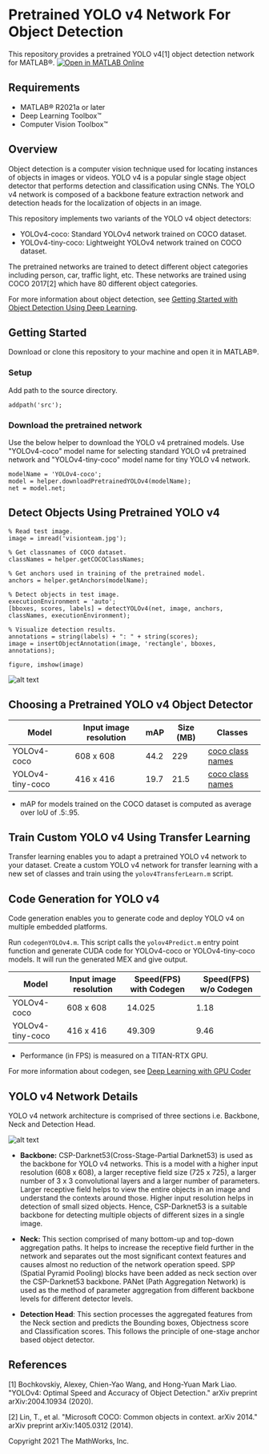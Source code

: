 # Pretrained YOLO v4 Network For Object Detection

This repository provides a pretrained YOLO v4[1] object detection network for MATLAB&reg;. [![Open in MATLAB Online](https://www.mathworks.com/images/responsive/global/open-in-matlab-online.svg)](https://matlab.mathworks.com/open/github/v1?repo=matlab-deep-learning/pretrained-yolo-v4)

Requirements
------------  

- MATLAB&reg; R2021a or later
- Deep Learning Toolbox&trade;
- Computer Vision Toolbox&trade;

Overview
--------

Object detection is a computer vision technique used for locating instances of objects in images or videos. YOLO v4 is a popular single stage object detector that performs detection and classification using CNNs. The YOLO v4 network is composed of a backbone feature extraction network and detection heads for the localization of objects in an image. 

This repository implements two variants of the YOLO v4 object detectors:
- YOLOv4-coco: Standard YOLOv4 network trained on COCO dataset.
- YOLOv4-tiny-coco: Lightweight YOLOv4 network trained on COCO dataset.

The pretrained networks are trained to detect different object categories including person, car, traffic light, etc. These networks are trained using COCO 2017[2] which have 80 different object categories.

For more information about object detection, see [Getting Started with Object Detection Using Deep Learning](https://www.mathworks.com/help/vision/ug/getting-started-with-object-detection-using-deep-learning.html).

Getting Started
---------------

Download or clone this repository to your machine and open it in MATLAB&reg;.

### Setup
Add path to the source directory.

```
addpath('src');
```

### Download the pretrained network
Use the below helper to download the YOLO v4 pretrained models. Use "YOLOv4-coco" model name for selecting standard YOLO v4 pretrained network and "YOLOv4-tiny-coco" model name for tiny YOLO v4 network. 

```
modelName = 'YOLOv4-coco';
model = helper.downloadPretrainedYOLOv4(modelName);
net = model.net;
```

Detect Objects Using Pretrained YOLO v4 
---------------------------------------

```
% Read test image.
image = imread('visionteam.jpg');

% Get classnames of COCO dataset.
classNames = helper.getCOCOClassNames;

% Get anchors used in training of the pretrained model.
anchors = helper.getAnchors(modelName);

% Detect objects in test image.
executionEnvironment = 'auto';
[bboxes, scores, labels] = detectYOLOv4(net, image, anchors, classNames, executionEnvironment);

% Visualize detection results.
annotations = string(labels) + ": " + string(scores);
image = insertObjectAnnotation(image, 'rectangle', bboxes, annotations);

figure, imshow(image)
```
![alt text](images/result.png?raw=true)


Choosing a Pretrained YOLO v4 Object Detector
---------------------------------------------

| Model | Input image resolution | mAP  | Size (MB) | Classes |
| ------ | ------ | ------ | ------ | ------ |
| YOLOv4-coco | 608 x 608 | 44.2 | 229 | [coco class names](src/+helper/coco-classes.txt) |
| YOLOv4-tiny-coco | 416 x 416 | 19.7 | 21.5 | [coco class names](src/+helper/coco-classes.txt) |

- mAP for models trained on the COCO dataset is computed as average over IoU of .5:.95.

Train Custom YOLO v4 Using Transfer Learning
----------------------------------------------------
Transfer learning enables you to adapt a pretrained YOLO v4 network to your dataset. Create a custom YOLO v4 network for transfer learning with a new set of classes and train using the `yolov4TransferLearn.m` script.

Code Generation for YOLO v4
-----------------------------------
Code generation enables you to generate code and deploy YOLO v4 on multiple embedded platforms.

Run `codegenYOLOv4.m`. This script calls the `yolov4Predict.m` entry point function and generate CUDA code for YOLOv4-coco or YOLOv4-tiny-coco models. It will run the generated MEX and give output.  

| Model | Input image resolution | Speed(FPS) with Codegen| Speed(FPS) w/o Codegen | 
| ------ | ------ | ------ | ------ | 
| YOLOv4-coco | 608 x 608 | 14.025 | 1.18 |
| YOLOv4-tiny-coco | 416 x 416 | 49.309 | 9.46 |

- Performance (in FPS) is measured on a TITAN-RTX GPU.

For more information about codegen, see [Deep Learning with GPU Coder](https://www.mathworks.com/help/gpucoder/gpucoder-deep-learning.html)

YOLO v4 Network Details
-----------------------
YOLO v4 network architecture is comprised of three sections i.e. Backbone, Neck and Detection Head.

![alt text](images/network.png?raw=true)

- **Backbone:** CSP-Darknet53(Cross-Stage-Partial Darknet53) is used as the backbone for YOLO v4 networks. This is a model with a higher input resolution (608 x 608), a larger receptive field size (725 x 725), a larger number of 3 x 3 convolutional layers and a larger number of parameters. Larger receptive field helps to view the entire objects in an image and understand the contexts around those. Higher input resolution helps in detection of small sized objects. Hence, CSP-Darknet53 is a suitable backbone for detecting multiple objects of different sizes in a single image.

- **Neck:** This section comprised of many bottom-up and top-down aggregation paths. It helps to increase the receptive field further in the network and separates out the most significant context features and causes almost no reduction of the network operation speed. SPP (Spatial Pyramid Pooling) blocks have been added as neck section over the CSP-Darknet53 backbone. PANet (Path Aggregation Network) is used as the method of parameter aggregation from different backbone levels for different detector levels.

- **Detection Head**: This section processes the aggregated features from the Neck section and predicts the Bounding boxes, Objectness score and Classification scores. This follows the principle of one-stage anchor based object detector.    

References
-----------

[1] Bochkovskiy, Alexey, Chien-Yao Wang, and Hong-Yuan Mark Liao. "YOLOv4: Optimal Speed and Accuracy of Object Detection." arXiv preprint arXiv:2004.10934 (2020).

[2] Lin, T., et al. "Microsoft COCO: Common objects in context. arXiv 2014." arXiv preprint arXiv:1405.0312 (2014).

Copyright 2021 The MathWorks, Inc.
